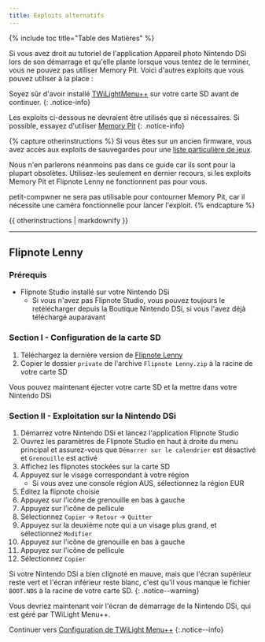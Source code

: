 ```yaml
---
title: Exploits alternatifs
---
```


{% include toc title="Table des Matières" %}

Si vous avez droit au tutoriel de l'application Appareil photo Nintendo DSi lors de son démarrage et qu'elle plante lorsque vous tentez de le terminer, vous ne pouvez pas utiliser Memory Pit. Voici d'autres exploits que vous pouvez utiliser à la place :

Soyez sûr d'avoir installé [TWiLightMenu++](launching-the-exploit#twilight-menu) sur votre carte SD avant de continuer.
{: .notice-info}

Les exploits ci-dessous ne devraient être utilisés que si nécessaires. Si possible, essayez d'utiliser [Memory Pit](launching-the-exploit)
{: .notice-info}

{% capture otherinstructions %}
Si vous êtes sur un ancien firmware, vous avez accès aux exploits de sauvegardes pour une [liste particulière de jeux](https://dsibrew.org/wiki/DSi_exploits#DSiWare(True_DSi-Mode)_Exploits).

Nous n'en parlerons néanmoins pas dans ce guide car ils sont pour la plupart obsolètes. Utilisez-les seulement en dernier recours, si les exploits Memory Pit et Flipnote Lenny ne fonctionnent pas pour vous.

petit-compwner ne sera pas utilisable pour contourner Memory Pit, car il nécessite une caméra fonctionnelle pour lancer l'exploit.
{% endcapture %}

<div class="notice--primary">{{ otherinstructions | markdownify }}</div>

---

## Flipnote Lenny
### Prérequis
- Flipnote Studio installé sur votre Nintendo DSi
   - Si vous n'avez pas Flipnote Studio, vous pouvez toujours le retélécharger depuis la Boutique Nintendo DSi, si vous l'avez déjà téléchargé auparavant

### Section I - Configuration de la carte SD
1. Téléchargez la dernière version de [Flipnote Lenny](https://davejmurphy.com/%CD%A1-%CD%9C%CA%96-%CD%A1/)
1. Copier le dossier `private` de l'archive `Flipnote Lenny.zip` à la racine de votre carte SD

Vous pouvez maintenant éjecter votre carte SD et la mettre dans votre Nintendo DSi

### Section II - Exploitation sur la Nintendo DSi

1. Démarrez votre Nintendo DSi et lancez l'application Flipnote Studio
1. Ouvrez les paramètres de Flipnote Studio en haut à droite du menu principal et assurez-vous que `Démarrer sur le calendrier` est désactivé et `Grenouille` est activé
1. Affichez les flipnotes stockées sur la carte SD
1. Appuyez sur le visage correspondant à votre région
   - Si vous avez une console région AUS, sélectionnez la région EUR
1. Éditez la flipnote choisie
1. Appuyez sur l'icône de grenouille en bas à gauche
1. Appuyez sur l'icône de pellicule
1. Sélectionnez `Copier` -> `Retour` -> `Quitter`
1. Appuyez sur la deuxième note qui a un visage plus grand, et sélectionnez `Modifier`
1. Appuyez sur l'icône de grenouille en bas à gauche
1. Appuyez sur l'icône de pellicule
1. Sélectionnez `Copier`

Si votre Nintendo DSi a bien clignoté en mauve, mais que l'écran supérieur reste vert et l'écran inférieur reste blanc, c'est qu'il vous manque le fichier `BOOT.NDS` à la racine de votre carte SD.
{: .notice--warning}

Vous devriez maintenant voir l'écran de démarrage de la Nintendo DSi, qui est géré par TWiLight Menu++.

Continuer vers [Configuration de TWiLight Menu++](/launching-the-exploit#section-iii---configuring-twilight-menu)
{:.notice--info}

